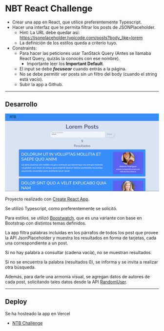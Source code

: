 # NBT React Challenge

- Crear una app en React, que utilice preferentemente Typescript.
- Hacer una interfaz que te permita filtrar los posts de JSONPlaceholder.
    - Hint: La URL debe quedar así: https://jsonplaceholder.typicode.com/posts?body_like=lorem
    - La definición de los estilos queda a criterio tuyo.
- Constraints:
    - Para hacer las peticiones usar TanStack Query (Antes se llamaba React Query, quizás la conocés con ese nombre).
        - Importante leer los **Important Default**.
    - El input se debe ***focusear*** cuando entrás a la página.
    - No se debe permitir ver posts sin un filtro del body (cuando el string está vacío).
    - Subir la app a Github.

___

## Desarrollo
![Interface](https://raw.githubusercontent.com/leoschmal/NTB/main/public/interface.jpg?token=GHSAT0AAAAAABYLTQ52DXID4OXFDB4KKNFYYYZKOXA)

Proyecto realizado con [Create React App](https://github.com/facebook/create-react-app).

Se utilizó Typescript, como preferentemente se solicitó.

Para estilos, se utilizó [Boostwatch](https://bootswatch.com/), que es una variante con base en Bootstrap con distintos temas definidos.

La app filtra palabras incluidas en los párrafos de todos los post que provee la API JsonPlaceholder y muestra los resultados en forma de tarjetas, cada una correspondiente a un post.

Si no hay palabra a consultar (cadena vacía), no se muestran resultados.

Si no se encuentra la palabra (resultados 0), se informa y se invita a realizar otra búsqueda.


Además, para darle una armonía visual, se agregan datos de autores de cada post, solicitando tales datos desde la API [RandomUser](https://randomuser.me/).


___

## Deploy

Se ha hosteado la app en Vercel

- [NTB Challenge](https://ntbchallenge.vercel.app/)

